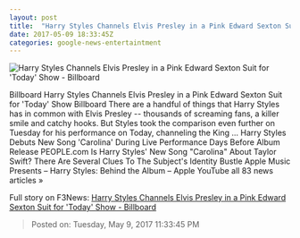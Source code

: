 ```yaml
---
layout: post
title:  "Harry Styles Channels Elvis Presley in a Pink Edward Sexton Suit for 'Today' Show - Billboard"
date: 2017-05-09 18:33:45Z
categories: google-news-entertaintment
---
```


![Harry Styles Channels Elvis Presley in a Pink Edward Sexton Suit for 'Today' Show - Billboard](http://www.billboard.com/files/media/harry-styles-performance-today-show-2017-a-billboard-1548.jpg)

Billboard Harry Styles Channels Elvis Presley in a Pink Edward Sexton Suit for 'Today' Show Billboard There are a handful of things that Harry Styles has in common with Elvis Presley -- thousands of screaming fans, a killer smile and catchy hooks. But Styles took the comparison even further on Tuesday for his performance on Today, channeling the King ... Harry Styles Debuts New Song 'Carolina' During Live Performance Days Before Album Release PEOPLE.com Is Harry Styles' New Song "Carolina" About Taylor Swift? There Are Several Clues To The Subject's Identity Bustle Apple Music Presents – Harry Styles: Behind the Album – Apple YouTube all 83 news articles »


Full story on F3News: [Harry Styles Channels Elvis Presley in a Pink Edward Sexton Suit for 'Today' Show - Billboard](http://www.f3nws.com/n/YQdEcF)

> Posted on: Tuesday, May 9, 2017 11:33:45 PM
